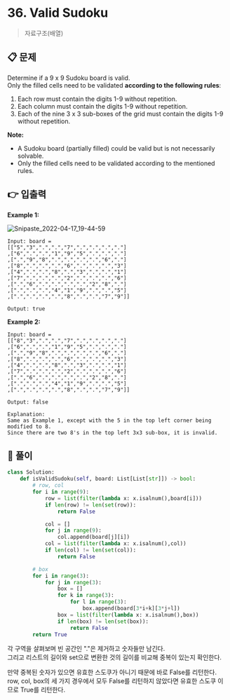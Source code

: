 # 36. Valid Sudoku

> 자료구조(배열)

## 📋 문제

Determine if a 9 x 9 Sudoku board is valid.  
Only the filled cells need to be validated **according to the following rules**:

1. Each row must contain the digits 1-9 without repetition.
2. Each column must contain the digits 1-9 without repetition.
3. Each of the nine 3 x 3 sub-boxes of the grid must contain the digits 1-9 without repetition.

**Note:**

- A Sudoku board (partially filled) could be valid but is not necessarily solvable.
- Only the filled cells need to be validated according to the mentioned rules.

## 👉 입출력

**Example 1:**

![Snipaste_2022-04-17_19-44-59](https://user-images.githubusercontent.com/28249915/163711103-93e605df-bb8f-46da-b846-abf4f5d446d2.png)

```
Input: board =
[["5","3",".",".","7",".",".",".","."]
,["6",".",".","1","9","5",".",".","."]
,[".","9","8",".",".",".",".","6","."]
,["8",".",".",".","6",".",".",".","3"]
,["4",".",".","8",".","3",".",".","1"]
,["7",".",".",".","2",".",".",".","6"]
,[".","6",".",".",".",".","2","8","."]
,[".",".",".","4","1","9",".",".","5"]
,[".",".",".",".","8",".",".","7","9"]]

Output: true
```

**Example 2:**

```
Input: board =
[["8","3",".",".","7",".",".",".","."]
,["6",".",".","1","9","5",".",".","."]
,[".","9","8",".",".",".",".","6","."]
,["8",".",".",".","6",".",".",".","3"]
,["4",".",".","8",".","3",".",".","1"]
,["7",".",".",".","2",".",".",".","6"]
,[".","6",".",".",".",".","2","8","."]
,[".",".",".","4","1","9",".",".","5"]
,[".",".",".",".","8",".",".","7","9"]]

Output: false

Explanation:
Same as Example 1, except with the 5 in the top left corner being modified to 8.
Since there are two 8's in the top left 3x3 sub-box, it is invalid.
```

## 📝 풀이

```python
class Solution:
    def isValidSudoku(self, board: List[List[str]]) -> bool:
        # row, col
        for i in range(9):
            row = list(filter(lambda x: x.isalnum(),board[i]))
            if len(row) != len(set(row)):
                return False

            col = []
            for j in range(9):
                col.append(board[j][i])
            col = list(filter(lambda x: x.isalnum(),col))
            if len(col) != len(set(col)):
                return False

        # box
        for i in range(3):
            for j in range(3):
                box = []
                for k in range(3):
                    for l in range(3):
                        box.append(board[3*i+k][3*j+l])
                box = list(filter(lambda x: x.isalnum(),box))
                if len(box) != len(set(box)):
                    return False
        return True
```

각 구역을 살펴보며 빈 공간인 "."은 제거하고 숫자들만 남긴다.  
그리고 리스트의 길이와 set으로 변환한 것의 길이를 비교해 중복이 있는지 확인한다.

만약 중복된 숫자가 있으면 유효한 스도쿠가 아니기 때문에 바로 False를 리턴한다.  
row, col, box의 세 가지 경우에서 모두 False를 리턴하지 않았다면 유효한 스도쿠 이므로 True를 리턴한다.
